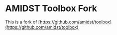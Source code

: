 # AMIDST Toolbox Fork

This is a fork of [https://github.com/amidst/toolbox](https://github.com/amidst/toolbox)
